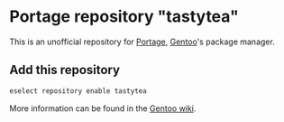 # Portage repository "tastytea"

This is an unofficial repository for [Portage](https://wiki.gentoo.org/wiki/Project:Portage),
[Gentoo](https://gentoo.org/)'s package manager.

## Add this repository

```BASH
eselect repository enable tastytea
```

More information can be found in the [Gentoo wiki](https://wiki.gentoo.org/wiki/Eselect/Repository).
